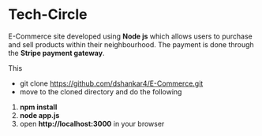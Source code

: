 # Tech-Circle
E-Commerce site developed using **Node js** which allows users to purchase and sell products within their neighbourhood. The payment is done through the **Stripe
payment gateway**.

This
- git clone https://github.com/dshankar4/E-Commerce.git
- move to the cloned directory and do the following
1. **npm install**
2. **node app.js**
3. open **http://localhost:3000** in your browser
